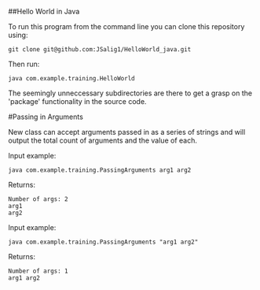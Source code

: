 ##Hello World in Java

To run this program from the command line you can clone this repository using:

    git clone git@github.com:JSalig1/HelloWorld_java.git

Then run:

    java com.example.training.HelloWorld

The seemingly unneccessary subdirectories are there to get a grasp on the 'package' functionality in the source code.

#Passing in Arguments

New class can accept arguments passed in as a series of strings and will output the total count of arguments and the value of each.

Input example:

    java com.example.training.PassingArguments arg1 arg2

Returns:

    Number of args: 2
    arg1
    arg2

Input example:

    java com.example.training.PassingArguments "arg1 arg2"

Returns:

    Number of args: 1
    arg1 arg2
